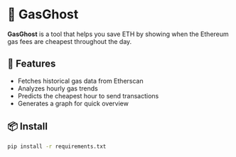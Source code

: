 # 👻 GasGhost

**GasGhost** is a tool that helps you save ETH by showing when the Ethereum gas fees are cheapest throughout the day.

## 🔮 Features
- Fetches historical gas data from Etherscan
- Analyzes hourly gas trends
- Predicts the cheapest hour to send transactions
- Generates a graph for quick overview

## 📦 Install

```bash
pip install -r requirements.txt

